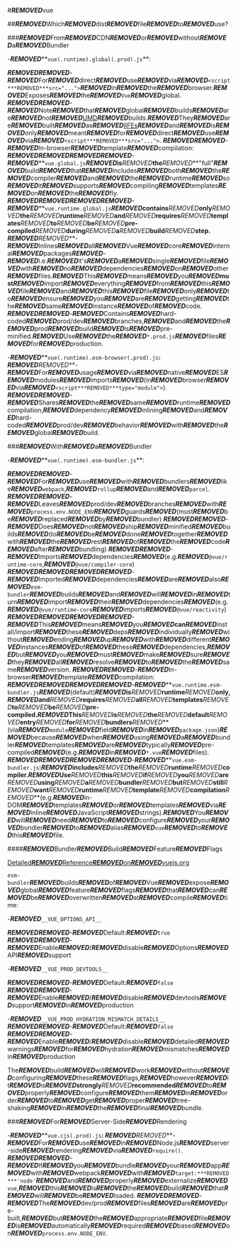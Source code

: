 #***REMOVED***vue

##***REMOVED***Which***REMOVED***dist***REMOVED***file***REMOVED***to***REMOVED***use?

###***REMOVED***From***REMOVED***CDN***REMOVED***or***REMOVED***without***REMOVED***a***REMOVED***Bundler

-***REMOVED*****`vue(.runtime).global(.prod).js`**:

***REMOVED******REMOVED***-***REMOVED***For***REMOVED***direct***REMOVED***use***REMOVED***via***REMOVED***`<script***REMOVED***src="...">`***REMOVED***in***REMOVED***the***REMOVED***browser.***REMOVED***Exposes***REMOVED***the***REMOVED***`Vue`***REMOVED***global.
***REMOVED******REMOVED***-***REMOVED***Note***REMOVED***that***REMOVED***global***REMOVED***builds***REMOVED***are***REMOVED***not***REMOVED***[UMD](https://github.com/umdjs/umd)***REMOVED***builds.***REMOVED***They***REMOVED***are***REMOVED***built***REMOVED***as***REMOVED***[IIFEs](https://developer.mozilla.org/en-US/docs/Glossary/IIFE)***REMOVED***and***REMOVED***is***REMOVED***only***REMOVED***meant***REMOVED***for***REMOVED***direct***REMOVED***use***REMOVED***via***REMOVED***`<script***REMOVED***src="...">`.
***REMOVED******REMOVED***-***REMOVED***In-browser***REMOVED***template***REMOVED***compilation:
***REMOVED******REMOVED******REMOVED******REMOVED***-***REMOVED*****`vue.global.js`*****REMOVED***is***REMOVED***the***REMOVED***"full"***REMOVED***build***REMOVED***that***REMOVED***includes***REMOVED***both***REMOVED***the***REMOVED***compiler***REMOVED***and***REMOVED***the***REMOVED***runtime***REMOVED***so***REMOVED***it***REMOVED***supports***REMOVED***compiling***REMOVED***templates***REMOVED***on***REMOVED***the***REMOVED***fly.
***REMOVED******REMOVED******REMOVED******REMOVED***-***REMOVED*****`vue.runtime.global.js`*****REMOVED***contains***REMOVED***only***REMOVED***the***REMOVED***runtime***REMOVED***and***REMOVED***requires***REMOVED***templates***REMOVED***to***REMOVED***be***REMOVED***pre-compiled***REMOVED***during***REMOVED***a***REMOVED***build***REMOVED***step.
***REMOVED******REMOVED***-***REMOVED***Inlines***REMOVED***all***REMOVED***Vue***REMOVED***core***REMOVED***internal***REMOVED***packages***REMOVED***-***REMOVED***i.e.***REMOVED***it's***REMOVED***a***REMOVED***single***REMOVED***file***REMOVED***with***REMOVED***no***REMOVED***dependencies***REMOVED***on***REMOVED***other***REMOVED***files.***REMOVED***This***REMOVED***means***REMOVED***you***REMOVED*****must*****REMOVED***import***REMOVED***everything***REMOVED***from***REMOVED***this***REMOVED***file***REMOVED***and***REMOVED***this***REMOVED***file***REMOVED***only***REMOVED***to***REMOVED***ensure***REMOVED***you***REMOVED***are***REMOVED***getting***REMOVED***the***REMOVED***same***REMOVED***instance***REMOVED***of***REMOVED***code.
***REMOVED******REMOVED***-***REMOVED***Contains***REMOVED***hard-coded***REMOVED***prod/dev***REMOVED***branches,***REMOVED***and***REMOVED***the***REMOVED***prod***REMOVED***build***REMOVED***is***REMOVED***pre-minified.***REMOVED***Use***REMOVED***the***REMOVED***`*.prod.js`***REMOVED***files***REMOVED***for***REMOVED***production.

-***REMOVED*****`vue(.runtime).esm-browser(.prod).js`**:
***REMOVED******REMOVED***-***REMOVED***For***REMOVED***usage***REMOVED***via***REMOVED***native***REMOVED***ES***REMOVED***modules***REMOVED***imports***REMOVED***(in***REMOVED***browser***REMOVED***via***REMOVED***`<script***REMOVED***type="module">`).
***REMOVED******REMOVED***-***REMOVED***Shares***REMOVED***the***REMOVED***same***REMOVED***runtime***REMOVED***compilation,***REMOVED***dependency***REMOVED***inlining***REMOVED***and***REMOVED***hard-coded***REMOVED***prod/dev***REMOVED***behavior***REMOVED***with***REMOVED***the***REMOVED***global***REMOVED***build.

###***REMOVED***With***REMOVED***a***REMOVED***Bundler

-***REMOVED*****`vue(.runtime).esm-bundler.js`**:

***REMOVED******REMOVED***-***REMOVED***For***REMOVED***use***REMOVED***with***REMOVED***bundlers***REMOVED***like***REMOVED***`webpack`,***REMOVED***`rollup`***REMOVED***and***REMOVED***`parcel`.
***REMOVED******REMOVED***-***REMOVED***Leaves***REMOVED***prod/dev***REMOVED***branches***REMOVED***with***REMOVED***`process.env.NODE_ENV`***REMOVED***guards***REMOVED***(must***REMOVED***be***REMOVED***replaced***REMOVED***by***REMOVED***bundler)
***REMOVED******REMOVED***-***REMOVED***Does***REMOVED***not***REMOVED***ship***REMOVED***minified***REMOVED***builds***REMOVED***(to***REMOVED***be***REMOVED***done***REMOVED***together***REMOVED***with***REMOVED***the***REMOVED***rest***REMOVED***of***REMOVED***the***REMOVED***code***REMOVED***after***REMOVED***bundling)
***REMOVED******REMOVED***-***REMOVED***Imports***REMOVED***dependencies***REMOVED***(e.g.***REMOVED***`@vue/runtime-core`,***REMOVED***`@vue/compiler-core`)
***REMOVED******REMOVED******REMOVED******REMOVED***-***REMOVED***Imported***REMOVED***dependencies***REMOVED***are***REMOVED***also***REMOVED***`esm-bundler`***REMOVED***builds***REMOVED***and***REMOVED***will***REMOVED***in***REMOVED***turn***REMOVED***import***REMOVED***their***REMOVED***dependencies***REMOVED***(e.g.***REMOVED***`@vue/runtime-core`***REMOVED***imports***REMOVED***`@vue/reactivity`)
***REMOVED******REMOVED******REMOVED******REMOVED***-***REMOVED***This***REMOVED***means***REMOVED***you***REMOVED*****can*****REMOVED***install/import***REMOVED***these***REMOVED***deps***REMOVED***individually***REMOVED***without***REMOVED***ending***REMOVED***up***REMOVED***with***REMOVED***different***REMOVED***instances***REMOVED***of***REMOVED***these***REMOVED***dependencies,***REMOVED***but***REMOVED***you***REMOVED***must***REMOVED***make***REMOVED***sure***REMOVED***they***REMOVED***all***REMOVED***resolve***REMOVED***to***REMOVED***the***REMOVED***same***REMOVED***version.
***REMOVED******REMOVED***-***REMOVED***In-browser***REMOVED***template***REMOVED***compilation:
***REMOVED******REMOVED******REMOVED******REMOVED***-***REMOVED*****`vue.runtime.esm-bundler.js`***REMOVED***(default)*****REMOVED***is***REMOVED***runtime***REMOVED***only,***REMOVED***and***REMOVED***requires***REMOVED***all***REMOVED***templates***REMOVED***to***REMOVED***be***REMOVED***pre-compiled.***REMOVED***This***REMOVED***is***REMOVED***the***REMOVED***default***REMOVED***entry***REMOVED***for***REMOVED***bundlers***REMOVED***(via***REMOVED***`module`***REMOVED***field***REMOVED***in***REMOVED***`package.json`)***REMOVED***because***REMOVED***when***REMOVED***using***REMOVED***a***REMOVED***bundler***REMOVED***templates***REMOVED***are***REMOVED***typically***REMOVED***pre-compiled***REMOVED***(e.g.***REMOVED***in***REMOVED***`*.vue`***REMOVED***files).
***REMOVED******REMOVED******REMOVED******REMOVED***-***REMOVED*****`vue.esm-bundler.js`**:***REMOVED***includes***REMOVED***the***REMOVED***runtime***REMOVED***compiler.***REMOVED***Use***REMOVED***this***REMOVED***if***REMOVED***you***REMOVED***are***REMOVED***using***REMOVED***a***REMOVED***bundler***REMOVED***but***REMOVED***still***REMOVED***want***REMOVED***runtime***REMOVED***template***REMOVED***compilation***REMOVED***(e.g.***REMOVED***in-DOM***REMOVED***templates***REMOVED***or***REMOVED***templates***REMOVED***via***REMOVED***inline***REMOVED***JavaScript***REMOVED***strings).***REMOVED***You***REMOVED***will***REMOVED***need***REMOVED***to***REMOVED***configure***REMOVED***your***REMOVED***bundler***REMOVED***to***REMOVED***alias***REMOVED***`vue`***REMOVED***to***REMOVED***this***REMOVED***file.

####***REMOVED***Bundler***REMOVED***Build***REMOVED***Feature***REMOVED***Flags

[Detailed***REMOVED***Reference***REMOVED***on***REMOVED***vuejs.org](https://vuejs.org/api/compile-time-flags.html)

`esm-bundler`***REMOVED***builds***REMOVED***of***REMOVED***Vue***REMOVED***expose***REMOVED***global***REMOVED***feature***REMOVED***flags***REMOVED***that***REMOVED***can***REMOVED***be***REMOVED***overwritten***REMOVED***at***REMOVED***compile***REMOVED***time:

-***REMOVED***`__VUE_OPTIONS_API__`

***REMOVED******REMOVED***-***REMOVED***Default:***REMOVED***`true`
***REMOVED******REMOVED***-***REMOVED***Enable***REMOVED***/***REMOVED***disable***REMOVED***Options***REMOVED***API***REMOVED***support

-***REMOVED***`__VUE_PROD_DEVTOOLS__`

***REMOVED******REMOVED***-***REMOVED***Default:***REMOVED***`false`
***REMOVED******REMOVED***-***REMOVED***Enable***REMOVED***/***REMOVED***disable***REMOVED***devtools***REMOVED***support***REMOVED***in***REMOVED***production

-***REMOVED***`__VUE_PROD_HYDRATION_MISMATCH_DETAILS__`
***REMOVED******REMOVED***-***REMOVED***Default:***REMOVED***`false`
***REMOVED******REMOVED***-***REMOVED***Enable***REMOVED***/***REMOVED***disable***REMOVED***detailed***REMOVED***warnings***REMOVED***for***REMOVED***hydration***REMOVED***mismatches***REMOVED***in***REMOVED***production

The***REMOVED***build***REMOVED***will***REMOVED***work***REMOVED***without***REMOVED***configuring***REMOVED***these***REMOVED***flags,***REMOVED***however***REMOVED***it***REMOVED***is***REMOVED*****strongly***REMOVED***recommended*****REMOVED***to***REMOVED***properly***REMOVED***configure***REMOVED***them***REMOVED***in***REMOVED***order***REMOVED***to***REMOVED***get***REMOVED***proper***REMOVED***tree-shaking***REMOVED***in***REMOVED***the***REMOVED***final***REMOVED***bundle.

###***REMOVED***For***REMOVED***Server-Side***REMOVED***Rendering

-***REMOVED*****`vue.cjs(.prod).js`**:
***REMOVED******REMOVED***-***REMOVED***For***REMOVED***use***REMOVED***in***REMOVED***Node.js***REMOVED***server-side***REMOVED***rendering***REMOVED***via***REMOVED***`require()`.
***REMOVED******REMOVED***-***REMOVED***If***REMOVED***you***REMOVED***bundle***REMOVED***your***REMOVED***app***REMOVED***with***REMOVED***webpack***REMOVED***with***REMOVED***`target:***REMOVED***'node'`***REMOVED***and***REMOVED***properly***REMOVED***externalize***REMOVED***`vue`,***REMOVED***this***REMOVED***is***REMOVED***the***REMOVED***build***REMOVED***that***REMOVED***will***REMOVED***be***REMOVED***loaded.
***REMOVED******REMOVED***-***REMOVED***The***REMOVED***dev/prod***REMOVED***files***REMOVED***are***REMOVED***pre-built,***REMOVED***but***REMOVED***the***REMOVED***appropriate***REMOVED***file***REMOVED***is***REMOVED***automatically***REMOVED***required***REMOVED***based***REMOVED***on***REMOVED***`process.env.NODE_ENV`.
